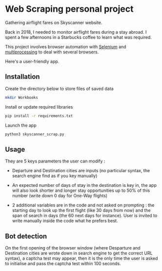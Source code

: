 # Web Scraping personal project

Gathering airflight fares on Skyscanner website.

Back in 2018, I needed to monitor airflight fares during a stay abroad. I spent a few afternoons in a Starbucks coffee to learn what was required.

This project involves browser automation with [Selenium](https://selenium-python.readthedocs.io/) and [multiprocessing](https://docs.python.org/3/library/multiprocessing.html#module-multiprocessing) to deal with several browsers.

Here's a user-friendly app.

## Installation

Create the directory below to store files of saved data

```bash
mkdir Workbooks
```

Install or update required libraries

```bash
pip install -r requirements.txt
```

Launch the app

```bash
python3 skyscanner_scrap.py
```

## Usage

They are 5 keys parameters the user can modify :

- Departure and Destination cities are inputs (no particular syntax, the search engine find as if you key manually)

- An expected number of days of stay in the destination is key in, the app will also look shorter and longer stay opportunities up to 50% of this number (write down 0 day for One-Way flights)

- 2 additional variables are in the code and not asked on prompting : the starting day to look up the first flight (like 30 days from now) and the span of search in days (the 60 next days for instance). User is invited to write manually inside the code what he prefers best.


## Bot detection

On the first opening of the browser window (where Desparture and Destination cities are wrote down in search engine to get the correct URL syntax), a captcha test may appear, then it is the only time the user is asked to initialise and pass the captcha test within 100 seconds.



